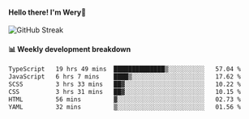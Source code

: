 #### Hello there! I'm Wery👋


![GitHub Streak](https://github-readme-streak-stats.herokuapp.com/?user=weryzebra-yue&theme=swift&hide_border=false&include_all_commits=true)



#### 📊 Weekly development breakdown
<!--START_SECTION:waka-->

```txt
TypeScript   19 hrs 49 mins  ██████████████▒░░░░░░░░░░   57.04 %
JavaScript   6 hrs 7 mins    ████▒░░░░░░░░░░░░░░░░░░░░   17.62 %
SCSS         3 hrs 33 mins   ██▓░░░░░░░░░░░░░░░░░░░░░░   10.22 %
CSS          3 hrs 31 mins   ██▓░░░░░░░░░░░░░░░░░░░░░░   10.15 %
HTML         56 mins         ▓░░░░░░░░░░░░░░░░░░░░░░░░   02.73 %
YAML         32 mins         ▒░░░░░░░░░░░░░░░░░░░░░░░░   01.56 %
```

<!--END_SECTION:waka-->
